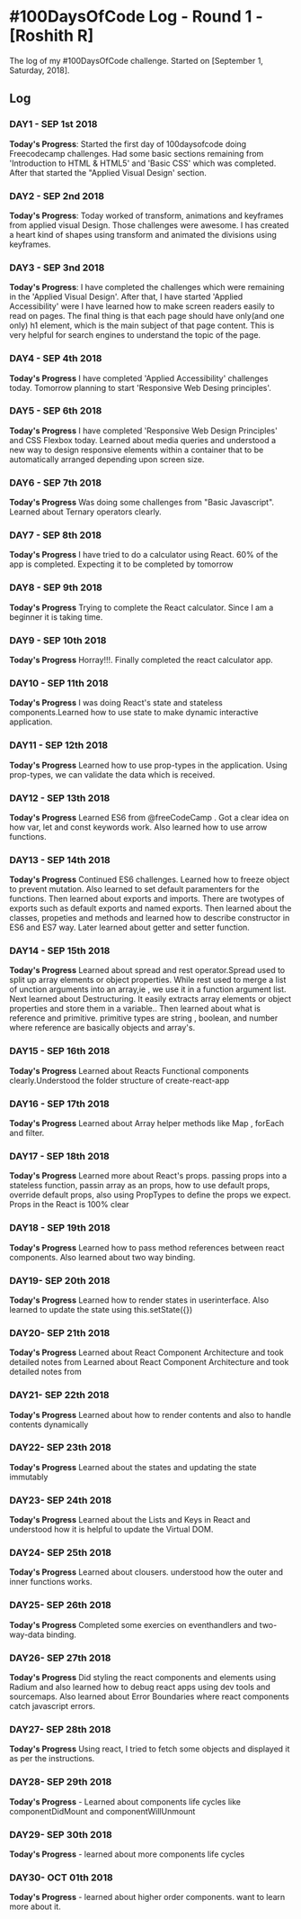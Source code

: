 # #100DaysOfCode Log - Round 1 - [Roshith R]

The log of my #100DaysOfCode challenge. Started on [September 1, Saturday, 2018].

## Log

### DAY1 - SEP 1st 2018

**Today's Progress**: Started the first day of 100daysofcode doing Freecodecamp challenges. Had some basic sections remaining from 'Introduction to HTML & HTML5' and 'Basic CSS' which was completed. After that started the "Applied Visual Design' section.

### DAY2 - SEP 2nd 2018

**Today's Progress**: Today worked of transform, animations and keyframes from applied visual Design. Those challenges were awesome. I has created a heart kind of shapes using transform and animated the divisions using keyframes. 

### DAY3 - SEP 3nd 2018

**Today's Progress**: I have completed the challenges which were remaining in the 'Applied Visual Design'. After that, I have started 'Applied Accessibility' were I have learned how to make screen readers easily to read on pages. The final thing is that each page should have only(and one only) h1 element, which is the main subject of that page content. This is very helpful for search engines to understand the topic of the page.

### DAY4 - SEP 4th 2018

**Today's Progress** I have completed 'Applied Accessibility' challenges today. Tomorrow planning to start 'Responsive Web Desing principles'. 


### DAY5 - SEP 6th 2018

**Today's Progress** I have completed 'Responsive Web Design Principles' and CSS Flexbox today. Learned about media queries and understood a new way to design responsive elements within a container that to be automatically arranged depending upon screen size.

### DAY6 - SEP 7th 2018

**Today's Progress** Was doing some challenges from "Basic Javascript". Learned about Ternary operators clearly. 


### DAY7 - SEP 8th 2018

**Today's Progress**  I have tried to do a calculator using React. 60% of the app is completed. Expecting it to be completed by tomorrow

### DAY8 - SEP 9th 2018

**Today's Progress** Trying to complete the React calculator. Since I am a beginner it is taking time.

### DAY9 - SEP 10th 2018

**Today's Progress** Horray!!!. Finally completed the react calculator app.

### DAY10 - SEP 11th 2018

**Today's Progress** I was doing React's state and stateless components.Learned how to use state to make dynamic interactive application.

### DAY11 - SEP 12th 2018

**Today's Progress** Learned how to use prop-types in the application. Using prop-types, we can validate the data which is received.

### DAY12 - SEP 13th 2018

**Today's Progress** Learned ES6 from @freeCodeCamp . Got a clear idea on how var, let and const keywords work. Also learned how to use arrow functions. 

### DAY13 - SEP 14th 2018

**Today's Progress** Continued ES6 challenges. Learned how to freeze object to prevent mutation. Also learned to set default paramenters for the functions. Then learned about exports and imports. There are twotypes of exports such as default exports and named exports. Then learned about the classes, propeties and  methods and learned how to describe constructor in ES6 and ES7 way. Later learned about getter and setter function.


### DAY14 - SEP 15th 2018

**Today's Progress** Learned about spread and rest operator.Spread used to split up array elements or object properties. While rest used to merge a list of unction arguments into an array,ie , we use it in a function argument list. Next learned about Destructuring. It easily extracts array elements or object properties and store them in a variable.. Then learned about what is reference and primitive. primitive types are string , boolean, and number where reference are basically objects and array's.


### DAY15 - SEP 16th 2018

**Today's Progress** Learned about Reacts Functional components clearly.Understood the folder structure of create-react-app


### DAY16 - SEP 17th 2018

**Today's Progress** Learned about Array helper methods like Map , forEach and filter. 

### DAY17 - SEP 18th 2018

**Today's Progress** Learned more about React's props.
passing props into a stateless function, passin array as an props, how to use default props, override default props, also using PropTypes to define the props we expect. Props in the React is 100% clear


### DAY18 - SEP 19th 2018

**Today's Progress** Learned how to pass method references between react components. Also learned about two way  binding.


### DAY19- SEP 20th 2018

**Today's Progress**  Learned how to render states in userinterface. Also learned to update the state using this.setState({}) 


### DAY20- SEP 21th 2018

**Today's Progress** Learned about React Component Architecture and took detailed notes from Learned about React Component Architecture and took detailed notes from 


### DAY21- SEP 22th 2018

**Today's Progress** Learned about how to render contents and also to handle contents dynamically

### DAY22- SEP 23th 2018

**Today's Progress** Learned about the states and updating the state immutably

### DAY23- SEP 24th 2018

**Today's Progress** Learned about the Lists and Keys in React and understood how it is helpful to update the Virtual DOM.

### DAY24- SEP 25th 2018 

**Today's Progress** Learned about clousers. understood how the outer and inner functions works.

### DAY25- SEP 26th 2018

**Today's Progress** Completed some exercies on eventhandlers and two-way-data binding.

### DAY26- SEP 27th 2018

**Today's Progress** Did styling the react components and elements using Radium and also learned how to debug react apps using dev tools and sourcemaps. Also learned about Error Boundaries where react components catch javascript errors. 

### DAY27- SEP 28th 2018

**Today's Progress**  Using react, I tried to fetch some objects and displayed it as per the instructions.



### DAY28- SEP 29th 2018

**Today's Progress** - Learned about components life cycles like componentDidMount and componentWillUnmount


### DAY29- SEP 30th 2018

**Today's Progress**  - learned about more components life cycles


### DAY30- OCT 01th 2018

**Today's Progress** - learned about higher order components. want to learn more about it.